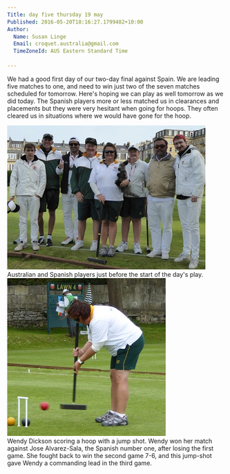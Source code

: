 ```yaml
---
Title: day five thursday 19 may
Published: 2016-05-20T18:16:27.1799482+10:00
Author:
  Name: Susan Linge
  Email: croquet.australia@gmail.com
  TimeZoneId: AUS Eastern Standard Time

---
```

We had a good first day of our two-day final against Spain. We are leading five matches to one, and need to win just two of the seven matches scheduled for tomorrow. Here's hoping we can play as well tomorrow as we did today. The Spanish players more or less matched us in clearances and placements but they were very hesitant when going for hoops. They often cleared us in situations where we would have gone for the hoop.

<img src="/australian-players-with-the-team-from-spain.jpg" alt="The Spanish and Australian Players just before the start of play" title="The Spanish and Australian Players just before the start of play"/>
<br/>Australian and Spanish players just before the start of the day's play.

<img src="/wendy-dickson-playing-a-jump-shot.jpg" alt="Wendy Dickson" title="Wendy Dickson playing a jump shot"/>
<br/>Wendy Dickson scoring a hoop with a jump shot. Wendy won her match against Jose Alvarez-Sala, the Spanish number one, after losing the first game. She fought back to win the second game 7-6, and this jump-shot gave Wendy a commanding lead in the third game.